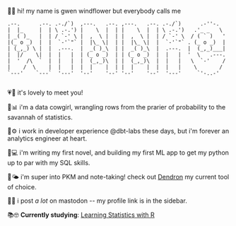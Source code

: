 👋🌻 hi! my name is gwen windflower but everybody calls me
```
.--.      .--. .-./`)  ,---.   .--. ,---.   .--. .-./`)      .-''-.   
|  |_     |  | \ .-.') |    \  |  | |    \  |  | \ .-.')   .'_ _   \  
| _( )_   |  | / `-' \ |  ,  \ |  | |  ,  \ |  | / `-' \  / ( ` )   ' 
|(_ o _)  |  |  `-'`"` |  |\_ \|  | |  |\_ \|  |  `-'`"` . (_ o _)  | 
| (_,_) \ |  |  .---.  |  _( )_\  | |  _( )_\  |  .---.  |  (_,_)___| 
|  |/    \|  |  |   |  | (_ o _)  | | (_ o _)  |  |   |  '  \   .---. 
|  '  /\  `  |  |   |  |  (_,_)\  | |  (_,_)\  |  |   |   \  `-'    / 
|    /  \    |  |   |  |  |    |  | |  |    |  |  |   |    \       /  
`---'    `---`  '---'  '--'    '--' '--'    '--'  '---'     `'-..-'   
                                                                      
```
💗🤗 it's lovely to meet you!

🤠📊 i'm a data cowgirl, wrangling rows from the prarier of probability to the savannah of statistics.

🍊⚙️ i work in developer experience @dbt-labs these days, but i'm forever an analytics engineer at heart.

📝💻 i'm writing my first novel, and building my first ML app to get my python up to par with my SQL skills.

🌱🌤️ i'm super into PKM and note-taking! check out [Dendron](https://github.com/dendronhq/dendron) my current tool of choice.

🎤🦣 i post *a lot* on mastodon -- my profile link is in the sidebar.

📚🤓 **Currently studying**: [Learning Statistics with R](https://learningstatisticswithr.com/)
